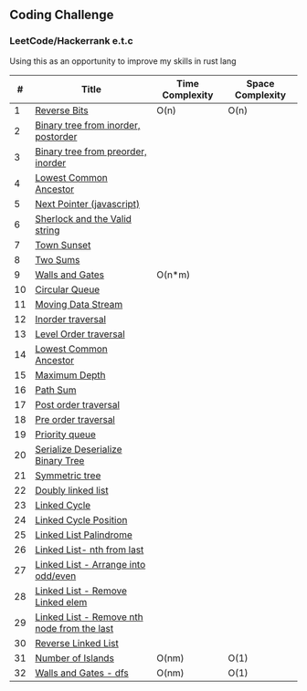 ## Coding Challenge

### LeetCode/Hackerrank e.t.c

Using this as an opportunity to improve my skills in rust lang

| #   | Title                                                                                                                                                                 | Time Complexity | Space Complexity |
| --- | --------------------------------------------------------------------------------------------------------------------------------------------------------------------- | --------------- | ---------------- |
| 1   | [Reverse Bits](https://github.com/tolumide-ng/coding-challenge)                                                                                                       | O(n)            | O(n)             |
| 2   | [Binary tree from inorder, postorder](https://github.com/tolumide-ng/coding-challenge/blob/main/algorithms/src/the_algos/bt_from_list.rs)                             |
| 3   | [Binary tree from preorder, inorder](https://github.com/tolumide-ng/coding-challenge/blob/main/algorithms/src/the_algos/bt_from_preorder_inorder.rs)                  |
| 4   | [Lowest Common Ancestor](https://github.com/tolumide-ng/coding-challenge/blob/main/algorithms/src/the_algos/lowest_common_ancestor.rs)                                |
| 5   | [Next Pointer (javascript)](https://github.com/tolumide-ng/coding-challenge/blob/main/algorithms/src/the_algos/next_right_pointers.js)                                |
| 6   | [Sherlock and the Valid string](https://github.com/tolumide-ng/coding-challenge/blob/main/algorithms/src/the_algos/sherlock_and_the_valid_string.rs)                  |
| 7   | [Town Sunset](https://github.com/tolumide-ng/coding-challenge/blob/main/algorithms/src/the_algos/sunset.rs)                                                           |
| 8   | [Two Sums](https://github.com/tolumide-ng/coding-challenge/blob/main/algorithms/src/the_algos/two_sums.rs)                                                            |
| 9   | [Walls and Gates](https://github.com/tolumide-ng/coding-challenge/blob/main/data_structures/src/queues_stacks/walls_and_gates.rs)                                     | O(n\*m)         |
| 10  | [Circular Queue](https://github.com/tolumide-ng/coding-challenge/blob/main/data_structures/src/queues_stacks/circular_queue.rs)                                       |
| 11  | [Moving Data Stream](https://github.com/tolumide-ng/coding-challenge/blob/main/data_structures/src/queues_stacks/moving_data_stream.rs)                               |
| 12  | [Inorder traversal](https://github.com/tolumide-ng/coding-challenge/blob/main/data_structures/src/binary_tree/in_order_traversal.rs)                                  |
| 13  | [Level Order traversal](https://github.com/tolumide-ng/coding-challenge/blob/main/data_structures/src/binary_tree/level_order_traversal.rs)                           |
| 14  | [Lowest Common Ancestor](https://github.com/tolumide-ng/coding-challenge/blob/main/data_structures/src/binary_tree/lowest_common_ancestor.rs)                         |
| 15  | [Maximum Depth](https://github.com/tolumide-ng/coding-challenge/blob/main/data_structures/src/binary_tree/max_depth.rs)                                               |
| 16  | [Path Sum](https://github.com/tolumide-ng/coding-challenge/blob/main/data_structures/src/binary_tree/path_sum.rs)                                                     |
| 17  | [Post order traversal](https://github.com/tolumide-ng/coding-challenge/blob/main/data_structures/src/binary_tree/post_order_traversal.rs)                             |
| 18  | [Pre order traversal](https://github.com/tolumide-ng/coding-challenge/blob/main/data_structures/src/binary_tree/pre_order_traversal.rs)                               |
| 19  | [Priority queue](https://github.com/tolumide-ng/coding-challenge/blob/main/data_structures/src/binary_tree/priority_queue.rs)                                         |
| 20  | [Serialize Deserialize Binary Tree](https://github.com/tolumide-ng/coding-challenge/blob/main/data_structures/src/binary_tree/serialize_deserialize.rs)               |
| 21  | [Symmetric tree](https://github.com/tolumide-ng/coding-challenge/blob/main/data_structures/src/binary_tree/symmetic_tree.rs)                                          |
| 22  | [Doubly linked list](https://github.com/tolumide-ng/coding-challenge/blob/main/data_structures/src/linked_lists/doubly_linked_list.rs)                                |
| 23  | [Linked Cycle](https://github.com/tolumide-ng/coding-challenge/blob/main/data_structures/src/linked_lists/leet_singly_ll.rs)                                          |
| 24  | [Linked Cycle Position](https://github.com/tolumide-ng/coding-challenge/blob/main/data_structures/src/linked_lists/linked_cycle_pos.rs)                               |
| 25  | [Linked List Palindrome](https://github.com/tolumide-ng/coding-challenge/blob/main/data_structures/src/linked_lists/linked_palindrome.rs)                             |
| 26  | [Linked List- nth from last](https://github.com/tolumide-ng/coding-challenge/blob/main/data_structures/src/linked_lists/nth_from_last.rs)                             |
| 27  | [Linked List - Arrange into odd/even](https://github.com/tolumide-ng/coding-challenge/blob/main/data_structures/src/linked_lists/odd_even_linked_lists.rs)            |
| 28  | [Linked List - Remove Linked elem](https://github.com/tolumide-ng/coding-challenge/blob/main/data_structures/src/linked_lists/remove_linked_elements.rs)              |
| 29  | [Linked List - Remove nth node from the last](https://github.com/tolumide-ng/coding-challenge/blob/main/data_structures/src/linked_lists/remove_nth_node_from_end.rs) |
| 30  | [Reverse Linked List](https://github.com/tolumide-ng/coding-challenge/blob/main/data_structures/src/linked_lists/reversed_linked_lists.rs)                            |
| 31  | [Number of Islands](https://github.com/tolumide-ng/coding-challenge/blob/main/data_structures/src/queues_stacks/number_of_islands_dfs.rs)                             | O(nm)           | O(1)             |
| 32  | [Walls and Gates - dfs](https://github.com/tolumide-ng/coding-challenge/blob/main/data_structures/src/queues_stacks/walls_and_gates_dfs.rs)                           | O(nm)           | O(1)             |
